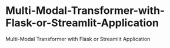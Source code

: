 # Multi-Modal-Transformer-with-Flask-or-Streamlit-Application
Multi-Modal Transformer with Flask or Streamlit Application
